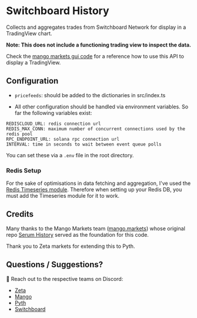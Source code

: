 # Switchboard History

Collects and aggregates trades from Switchboard Network for display in a TradingView chart.

**Note: This does not include a functioning trading view to inspect the
data.**

Check the [mango markets gui code](https://github.com/blockworks-foundation/mango-ui-v2/blob/main/components/TradingView/index.tsx) for a reference how to use this API to display a TradingView.

## Configuration

- `pricefeeds`: should be added to the dictionaries in src/index.ts

- All other configuration should be handled via environment variables.
  So far the following variables exist:

```
REDISCLOUD_URL: redis connection url
REDIS_MAX_CONN: maximum number of concurrent connections used by the redis pool
RPC_ENDPOINT_URL: solana rpc connection url
INTERVAL: time in seconds to wait between event queue polls
```

You can set these via a `.env` file in the root directory.

### Redis Setup

For the sake of optimisations in data fetching and aggregation, I've used the [Redis Timeseries module](https://github.com/RedisTimeSeries/RedisTimeSeries/). Therefore when setting up your Redis DB, you must add the Timeseries module for it to work.

## Credits

Many thanks to the Mango Markets team ([mango.markets](https://mango.markets)) whose original repo [Serum History](https://github.com/blockworks-foundation/serum-history) served as the foundation for this code.

Thank you to Zeta markets for extending this to Pyth.

## Questions / Suggestions?

👋 Reach out to the respective teams on Discord:

- [Zeta](https://discord.gg/vBe6gkgBV4)
- [Mango](https://discord.gg/cbDHKCnGJU)
- [Pyth](http://discord.gg/Ff2XDydUhu)
- [Switchboard](https://discord.gg/sNeGymrabT)
